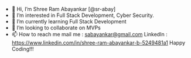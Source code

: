 - 👋 Hi, I’m Shree Ram Abayankar [@sr-abay]
- 👀 I’m interested in Full Stack Development, Cyber Security.
- 🌱 I’m currently learning Full Stack Development
- 💞️ I’m looking to collaborate on MVPs 
- 📫 How to reach me 
      mail me : sabayankar@gmail.com
      LinkedIn : https://www.linkedin.com/in/shree-ram-abayankar-b-5249481a1
Happy Coding!!!      
      

<!---
sr-abay/sr-abay is a ✨ special ✨ repository because its `README.md` (this file) appears on your GitHub profile.
You can click the Preview link to take a look at your changes.
--->
